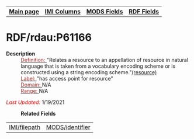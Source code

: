 <!DOCTYPE html>
<html>

<body>
<table style="width:100%">
  <tr>
    <th><a href="index.md">Main page</a></th>
	<th><a href="IMI.md">IMI Columns</a></th>
    <th><a href="MODS.md">MODS Fields</a></th>
    <th><a href="RDF.md">RDF Fields</a></th>
  </tr>
</table>



<h1>RDF/rdau:P61166</h1>
<dl>
  <dt><b>Description</b></dt>
  <dd><ins><font color="brown">Definition: </font></ins>"Relates a resource to an appellation of resource in natural language that is taken from a vocabulary encoding scheme or is constructed using a string encoding scheme."<a href="http://www.rdaregistry.info/Elements/u/#P61166">(resource)</a></dd>
  <dd><ins><font color="brown">Label: </font></ins> "has access point for resource"</dd>
  <dd><ins><font color="brown">Domain: </font></ins> N/A</dd>
  <dd><ins><font color="brown">Range: </font></ins> N/A</dd>
	<p><font color="red"><i>Last Updated: </i></font>1/19/2021</p>
</dl>
<dl>
	<dd><b>Related Fields</b></dd>
		<table>
			<td><a href="filepath.md">IMI/filepath</a></td>
			<td><a href="mods.identifier.md">MODS/identifier</a></td>
		</table>
</dl>
</body>
</html>